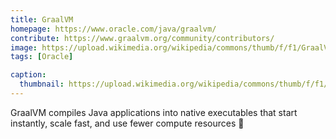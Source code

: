 ```yaml
---
title: GraalVM
homepage: https://www.oracle.com/java/graalvm/
contribute: https://www.graalvm.org/community/contributors/
image: https://upload.wikimedia.org/wikipedia/commons/thumb/f/f1/GraalVM_Logo_RGB.svg/1200px-GraalVM_Logo_RGB.svg.png
tags: [Oracle]

caption:
  thumbnail: https://upload.wikimedia.org/wikipedia/commons/thumb/f/f1/GraalVM_Logo_RGB.svg/1200px-GraalVM_Logo_RGB.svg.png
---
```


GraalVM compiles Java applications into native executables that start instantly, scale fast, and use fewer compute resources 🚀